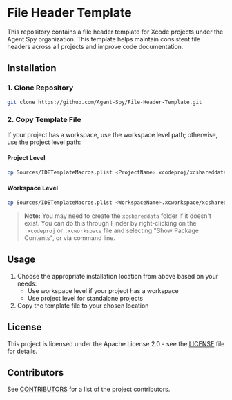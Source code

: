 # File Header Template

This repository contains a file header template for Xcode projects under the Agent Spy organization. This template helps maintain consistent file headers across all projects and improve code documentation.

## Installation

### 1. Clone Repository
```zsh
git clone https://github.com/Agent-Spy/File-Header-Template.git
```

### 2. Copy Template File
If your project has a workspace, use the workspace level path; otherwise, use the project level path:

#### Project Level
```zsh
cp Sources/IDETemplateMacros.plist <ProjectName>.xcodeproj/xcshareddata/IDETemplateMacros.plist
```

#### Workspace Level
```zsh
cp Sources/IDETemplateMacros.plist <WorkspaceName>.xcworkspace/xcshareddata/IDETemplateMacros.plist
```

> **Note:**
You may need to create the `xcshareddata` folder if it doesn't exist. You can do this through Finder by right-clicking on the `.xcodeproj` or `.xcworkspace` file and selecting "Show Package Contents", or via command line.

## Usage

1. Choose the appropriate installation location from above based on your needs:
   - Use workspace level if your project has a workspace
   - Use project level for standalone projects
2. Copy the template file to your chosen location

## License

This project is licensed under the Apache License 2.0 - see the [LICENSE](LICENSE.md) file for details.

## Contributors

See [CONTRIBUTORS](CONTRIBUTORS.md) for a list of the project contributors.
